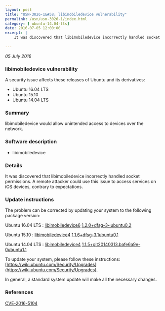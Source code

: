 ```yaml
---
layout: post
title: "USN-3026-1&#58; libimobiledevice vulnerability"
permalink: /usn/usn-3026-1/index.html
category: [ ubuntu-14.04-lts]
date: 2016-07-05 12:00:00
excerpt: |
    It was discovered that libimobiledevice incorrectly handled socket permissions. A remote attacker could use this issue to access services on iOS devices, contrary to expectations. 
    
--- 
```

 
 

*05 July 2016*

### libimobiledevice vulnerability

A security issue affects these releases of Ubuntu and its derivatives:

* Ubuntu 16.04 LTS
* Ubuntu 15.10
* Ubuntu 14.04 LTS

### Summary

libimobiledevice would allow unintended access to devices over the network. 

### Software description

* libimobiledevice 

### Details

It was discovered that libimobiledevice incorrectly handled socket permissions. A remote attacker could use this issue to access services on iOS devices, contrary to expectations. 

### Update instructions

The problem can be corrected by updating your system to the following package version:

Ubuntu 16.04 LTS
 : [libimobiledevice6](https://launchpad.net/ubuntu/+source/libimobiledevice) <span> [1.2.0+dfsg-3~ubuntu0.2](https://launchpad.net/ubuntu/+source/libimobiledevice/1.2.0+dfsg-3~ubuntu0.2) </span> 

Ubuntu 15.10
 : [libimobiledevice4](https://launchpad.net/ubuntu/+source/libimobiledevice) <span> [1.1.6+dfsg-3.1ubuntu0.1](https://launchpad.net/ubuntu/+source/libimobiledevice/1.1.6+dfsg-3.1ubuntu0.1) </span> 

Ubuntu 14.04 LTS
 : [libimobiledevice4](https://launchpad.net/ubuntu/+source/libimobiledevice) <span> [1.1.5+git20140313.bafe6a9e-0ubuntu1.1](https://launchpad.net/ubuntu/+source/libimobiledevice/1.1.5+git20140313.bafe6a9e-0ubuntu1.1) </span> 

To update your system, please follow these instructions: [https://wiki.ubuntu.com/Security/Upgrades](https://wiki.ubuntu.com/Security/Upgrades).

In general, a standard system update will make all the necessary changes. 

### References

 
 [CVE-2016-5104](http://people.ubuntu.com/~ubuntu-security/cve/CVE-2016-5104)
 

